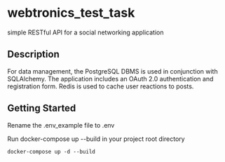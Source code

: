 # webtronics_test_task

simple RESTful API for a social networking application

## Description

For data management, the PostgreSQL DBMS is used in conjunction with SQLAlchemy. The application includes an OAuth 2.0 authentication and registration form. Redis is used to cache user reactions to posts.

## Getting Started

Rename the .env_example file to .env

Run docker-compose up --build in your project root directory
```
docker-compose up -d --build
```
